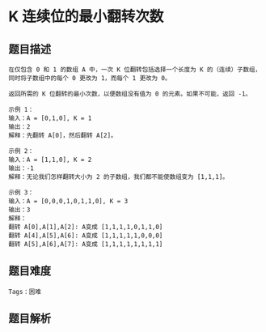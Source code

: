 # K 连续位的最小翻转次数

## 题目描述
    在仅包含 0 和 1 的数组 A 中，一次 K 位翻转包括选择一个长度为 K 的（连续）子数组，同时将子数组中的每个 0 更改为 1，而每个 1 更改为 0。

    返回所需的 K 位翻转的最小次数，以便数组没有值为 0 的元素。如果不可能，返回 -1。

    示例 1：
    输入：A = [0,1,0], K = 1
    输出：2
    解释：先翻转 A[0]，然后翻转 A[2]。

    示例 2：
    输入：A = [1,1,0], K = 2
    输出：-1
    解释：无论我们怎样翻转大小为 2 的子数组，我们都不能使数组变为 [1,1,1]。

    示例 3：
    输入：A = [0,0,0,1,0,1,1,0], K = 3
    输出：3
    解释：
    翻转 A[0],A[1],A[2]: A变成 [1,1,1,1,0,1,1,0]
    翻转 A[4],A[5],A[6]: A变成 [1,1,1,1,1,0,0,0]
    翻转 A[5],A[6],A[7]: A变成 [1,1,1,1,1,1,1,1]


## 题目难度
    Tags：困难

## 题目解析
```Java

```